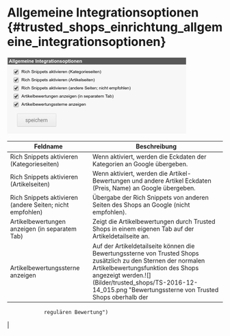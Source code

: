 # Allgemeine Integrationsoptionen {#trusted_shops_einrichtung_allgemeine_integrationsoptionen}

![](Bilder/trusted_shops/TS-2016-12-14_005.png "Allgemeine Integrationsoptionen")

|Feldname|Beschreibung|
|--------|------------|
|Rich Snippets aktivieren \(Kategorieseiten\)|Wenn aktiviert, werden die Eckdaten der Kategorien an Google übergeben.|
|Rich Snippets aktivieren \(Artikelseiten\)|Wenn aktiviert, werden die Artikel-Bewertungen und andere Artikel Eckdaten \(Preis, Name\) an Google übergeben.|
|Rich Snippets aktivieren \(andere Seiten; nicht empfohlen\)|Übergabe der Rich Snippets von anderen Seiten des Shops an Google \(nicht empfohlen\).|
|Artikelbewertungen anzeigen \(in separatem Tab\)|Zeigt die Artikelbewertungen durch Trusted Shops in einem eigenen Tab auf der Artikeldetailseite an.|
|Artikelbewertungssterne anzeigen|Auf der Artikeldetailseite können die Bewertungssterne von Trusted Shops zusätzlich zu den Sternen der normalen Artikelbewertungsfunktion des Shops angezeigt werden.![](Bilder/trusted_shops/TS-2016-12-14_015.png "Bewertungssterne von Trusted Shops oberhalb der
                regulären Bewertung")

|



